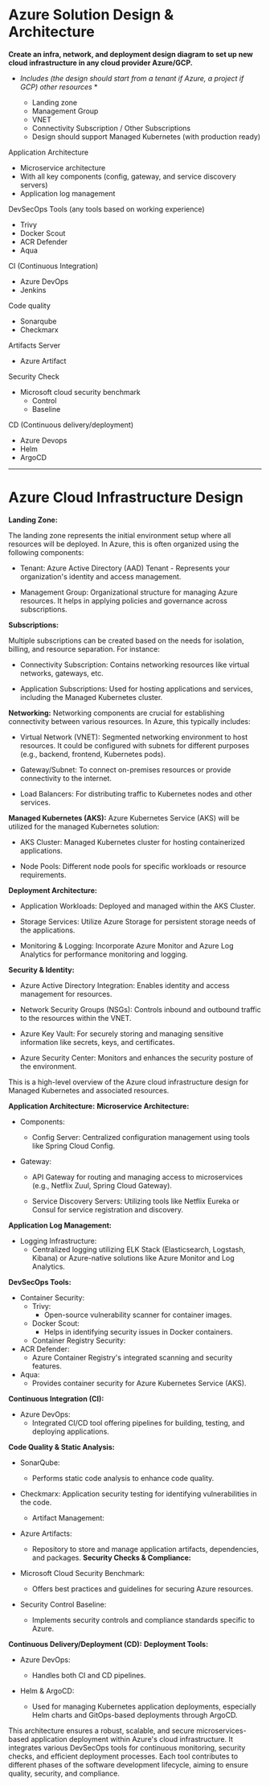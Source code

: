 # Azure Solution Design & Architecture

**Create an infra, network, and deployment design diagram to set up new cloud infrastructure in any cloud provider Azure/GCP.**

* *Includes (the design should start from a tenant if Azure, a project if GCP) other resources* *

    - Landing zone
    - Management Group
    - VNET
    - Connectivity Subscription / Other Subscriptions
    - Design should support Managed Kubernetes (with production ready)
 
Application Architecture

   - Microservice architecture
   - With all key components (config, gateway, and service discovery servers)
   - Application log management
 

DevSecOps Tools (any tools based on working experience)
   - Trivy
   - Docker Scout
   - ACR Defender
   - Aqua

CI (Continuous Integration)
   - Azure DevOps
   - Jenkins

Code quality
   - Sonarqube
   - Checkmarx

Artifacts Server
   - Azure Artifact

Security Check
   - Microsoft cloud security benchmark
       - Control
       - Baseline
       
CD (Continuous delivery/deployment)
   - Azure Devops
   - Helm
   - ArgoCD

---

# Azure Cloud Infrastructure Design #

**Landing Zone:**

The landing zone represents the initial environment setup where all resources will be deployed. In Azure, this is often organized using the following components:

+ Tenant: Azure Active Directory (AAD) Tenant - Represents your organization's identity and access management.

+ Management Group: Organizational structure for managing Azure resources. It helps in applying policies and governance across subscriptions.

**Subscriptions:**

Multiple subscriptions can be created based on the needs for isolation, billing, and resource separation. For instance:

+ Connectivity Subscription: Contains networking resources like virtual networks, gateways, etc.

+ Application Subscriptions: Used for hosting applications and services, including the Managed Kubernetes cluster.

**Networking:**
Networking components are crucial for establishing connectivity between various resources. In Azure, this typically includes:

+ Virtual Network (VNET): Segmented networking environment to host resources. It could be configured with subnets for different purposes (e.g., backend, frontend, Kubernetes pods).

+ Gateway/Subnet: To connect on-premises resources or provide connectivity to the internet.

+ Load Balancers: For distributing traffic to Kubernetes nodes and other services.

**Managed Kubernetes (AKS):**
Azure Kubernetes Service (AKS) will be utilized for the managed Kubernetes solution:

+ AKS Cluster: Managed Kubernetes cluster for hosting containerized applications.

+ Node Pools: Different node pools for specific workloads or resource requirements.

**Deployment Architecture:**
+ Application Workloads: Deployed and managed within the AKS Cluster.

+ Storage Services: Utilize Azure Storage for persistent storage needs of the applications.

+ Monitoring & Logging: Incorporate Azure Monitor and Azure Log Analytics for performance monitoring and logging.

**Security & Identity:**

+ Azure Active Directory Integration: Enables identity and access management for resources.

+ Network Security Groups (NSGs): Controls inbound and outbound traffic to the resources within the VNET.

+ Azure Key Vault: For securely storing and managing sensitive information like secrets, keys, and certificates.

+ Azure Security Center: Monitors and enhances the security posture of the environment.

This is a high-level overview of the Azure cloud infrastructure design for Managed Kubernetes and associated resources.

**Application Architecture:**
**Microservice Architecture:**
+ Components:
    + Config Server:
Centralized configuration management using tools like Spring Cloud Config.

+ Gateway:
    + API Gateway for routing and managing access to microservices (e.g., Netflix Zuul, Spring Cloud Gateway).

    + Service Discovery Servers:
Utilizing tools like Netflix Eureka or Consul for service registration and discovery.

**Application Log Management:**

+ Logging Infrastructure:
    + Centralized logging utilizing ELK Stack (Elasticsearch, Logstash, Kibana) or Azure-native solutions like Azure Monitor and Log Analytics.

**DevSecOps Tools:**
+ Container Security:
    + Trivy:
        + Open-source vulnerability scanner for container images.
    + Docker Scout:
        + Helps in identifying security issues in Docker containers.
    + Container Registry Security:
+ ACR Defender:
    + Azure Container Registry's integrated scanning and security features.
+ Aqua:
    + Provides container security for Azure Kubernetes Service (AKS).

**Continuous Integration (CI):**
+ Azure DevOps:
    + Integrated CI/CD tool offering pipelines for building, testing, and deploying applications.

**Code Quality & Static Analysis:**
+ SonarQube:
    + Performs static code analysis to enhance code quality.
+ Checkmarx:
Application security testing for identifying vulnerabilities in the code.
    + Artifact Management:

+ Azure Artifacts:
    + Repository to store and manage application artifacts, dependencies, and packages.
**Security Checks & Compliance:**
+ Microsoft Cloud Security Benchmark:
    + Offers best practices and guidelines for securing Azure resources.
+   Security Control Baseline:
    + Implements security controls and compliance standards specific to Azure.

**Continuous Delivery/Deployment (CD):**
**Deployment Tools:**
+ Azure DevOps: 
    + Handles both CI and CD pipelines.

+ Helm & ArgoCD: 
    + Used for managing Kubernetes application deployments, especially Helm charts and GitOps-based deployments through ArgoCD.
    
This architecture ensures a robust, scalable, and secure microservices-based application deployment within Azure's cloud infrastructure. It integrates various DevSecOps tools for continuous monitoring, security checks, and efficient deployment processes. Each tool contributes to different phases of the software development lifecycle, aiming to ensure quality, security, and compliance.